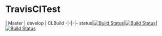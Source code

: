 TravisCITest
============

| Master | develop | CLBuild
-|-|-|-
status|[![Build Status](https://travis-ci.org/takahiroharada/TravisCITest.svg?branch=master)](https://travis-ci.org/takahiroharada/TravisCITest)|[![Build Status](https://travis-ci.org/takahiroharada/TravisCITest.svg?branch=feature/develop)](https://travis-ci.org/takahiroharada/TravisCITest)|[![Build Status](https://travis-ci.org/takahiroharada/TravisCITest.svg?branch=feature/CLBuild)](https://travis-ci.org/takahiroharada/TravisCITest)

 
